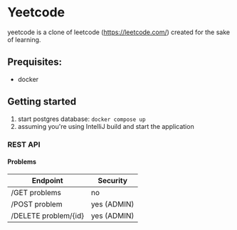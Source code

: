 # Yeetcode

yeetcode is a clone of leetcode (https://leetcode.com/) created for the sake of learning.

## Prequisites:
- docker

## Getting started
1. start postgres database: `docker compose up`
2. assuming you're using IntelliJ build and start the application

### REST API
#### Problems
| Endpoint             | Security    |
|----------------------|-------------|
| /GET problems        | no          |
| /POST problem        | yes (ADMIN) |
| /DELETE problem/{id} | yes (ADMIN) |
